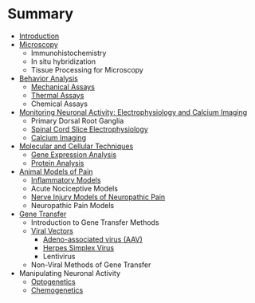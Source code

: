 # Summary

* [Introduction](README.md)
* [Microscopy](microscopy.md)
  * Immunohistochemistry
  * In situ hybridization
  * Tissue Processing for Microscopy
* [Behavior Analysis](behavior.md)
  * [Mechanical Assays](mechanical-assays.md)
  * [Thermal Assays](thermal-assays.md)
  * Chemical Assays
* [Monitoring Neuronal Activity: Electrophysiology and Calcium Imaging](electrophysiology.md)
  * Primary Dorsal Root Ganglia
  * [Spinal Cord Slice Electrophysiology](spinal-cord-slice-electrophysiology.md)
  * [Calcium Imaging](calcium-imaging.md)
* [Molecular and Cellular Techniques](molecularcellular-techniques.md)
  * [Gene Expression Analysis](gene-expression-analysis.md)
  * [Protein Analysis](protein-methods.md)
* [Animal Models of Pain](animal-models-of-pain.md)
  * [Inflammatory Models](inflammatory-models.md)
  * Acute Nociceptive Models
  * [Nerve Injury Models of Neuropathic Pain](nerve-injury-models-of-neuropathic-pain.md)
  * Neuropathic Pain Models
* [Gene Transfer](gene-transfer.md)
  * Introduction to Gene Transfer Methods
  * [Viral Vectors](gene-transfer/viral-vectors.md)
    * [Adeno-associated virus \(AAV\)](gene-transfer/viral-vectors/adeno-associated-virus-aav.md)
    * [Herpes Simplex Virus](gene-transfer/viral-vectors/herpes-simplex-virus.md)
    * Lentivirus
  * Non-Viral Methods of Gene Transfer
* Manipulating Neuronal Activity
  * [Optogenetics](optogenetics.md)
  * [Chemogenetics](chemogenetics.md)

